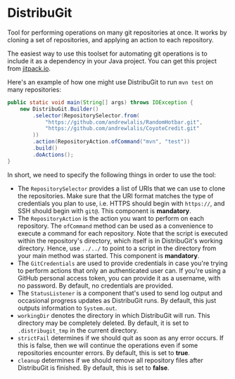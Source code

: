 # DistribuGit
Tool for performing operations on many git repositories at once. It works by cloning a set of repositories, and applying an action to each repository.

The easiest way to use this toolset for automating git operations is to include it as a dependency in your Java project. You can get this project from [jitpack.io](https://jitpack.io/#andrewlalis/distribugit).

Here's an example of how one might use DistribuGit to run `mvn test` on many repositories:

```java
public static void main(String[] args) throws IOException {
	new DistribuGit.Builder()
		.selector(RepositorySelector.from(
			"https://github.com/andrewlalis/RandomHotbar.git",
			"https://github.com/andrewlalis/CoyoteCredit.git"
		))
		.action(RepositoryAction.ofCommand("mvn", "test"))
		.build()
		.doActions();
}
```

In short, we need to specify the following things in order to use the tool:

- The `RepositorySelector` provides a list of URIs that we can use to clone the repositories. Make sure that the URI format matches the type of credentials you plan to use, i.e. HTTPS should begin with `https://`, and SSH should begin with `git@`. This component is **mandatory**.
- The `RepositoryAction` is the action you want to perform on each repository. The `ofCommand` method can be used as a convenience to execute a command for each repository. Note that the script is executed within the repository's directory, which itself is in DistribuGit's working directory. Hence, use `../../` to point to a script in the directory from your main method was started. This component is **mandatory**.
- The `GitCredentials` are used to provide credentials in case you're trying to perform actions that only an authenticated user can. If you're using a GitHub personal access token, you can provide it as a username, with no password. By default, no credentials are provided.
- The `StatusListener` is a component that's used to send log output and occasional progress updates as DistribuGit runs. By default, this just outputs information to `System.out`.
- `workingDir` denotes the directory in which DistribuGit will run. This directory may be completely deleted. By default, it is set to `.distribugit_tmp` in the current directory.
- `strictFail` determines if we should quit as soon as any error occurs. If this is false, then we will continue the operations even if some repositories encounter errors. By default, this is set to **true**.
- `cleanup` determines if we should remove all repository files after DistribuGit is finished. By default, this is set to **false**.
